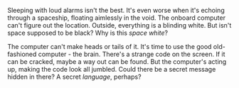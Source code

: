 Sleeping with loud alarms isn't the best. It's even worse when it's echoing through a spaceship, floating aimlessly in the void. The onboard computer can't figure out the location. Outside, everything is a blinding white. But isn't space supposed to be black? Why is this *space white*?

The computer can't make heads or tails of it. It's time to use the good old-fashioned computer - the brain. There's a strange code on the screen. If it can be cracked, maybe a way out can be found. But the computer's acting up, making the code look all jumbled. Could there be a secret message hidden in there? A secret *language*, perhaps?
